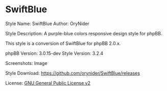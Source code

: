 # SwiftBlue
Style Name: SwiftBlue
Author: OryNider

Style Description: A purple-blue colors responsive design style for phpBB.

This style is a conversion of SwiftBlue for phpBB 2.0.x.

phpBB Version: 3.0.15-dev
Style Version: 3.2.4

Screenshots:
Image

Style Download: https://github.com/orynider/SwiftBlue/releases

License:
[GNU General Public License v2](http://opensource.org/licenses/GPL-2.0)
